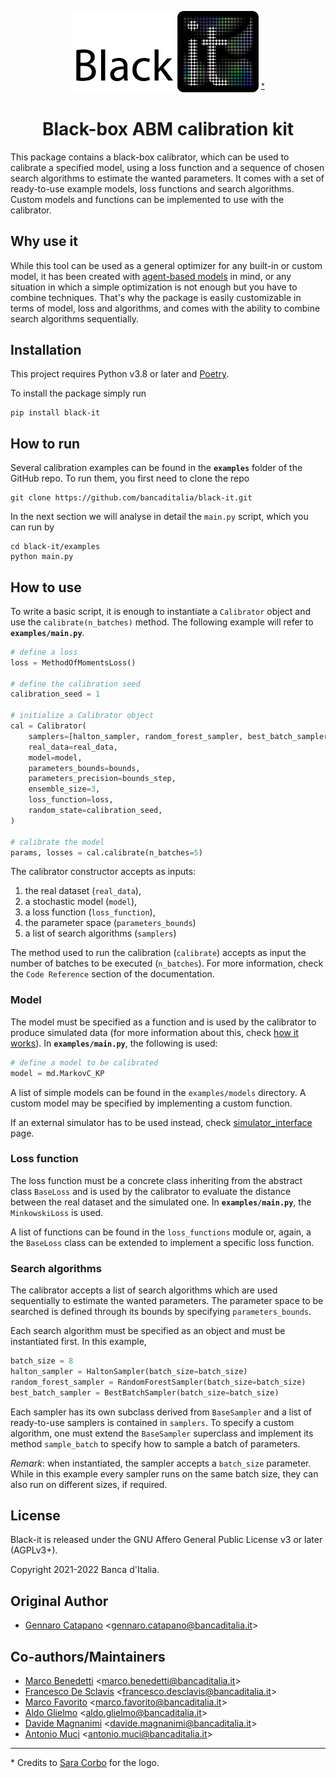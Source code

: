 
<p align="center">
<img src="logo/logo_1024.png" alt="black-it logo" width="300"/>
<sup><a href="#footnote-1">*</a></sup>
</p>

<h1 align="center">
  <b>Black-box ABM calibration kit</b>
</h1>

This package contains a black-box calibrator, which can be used to calibrate a specified model, using a loss function and a sequence of chosen search algorithms to estimate the wanted parameters. It comes with a set of ready-to-use example models, loss functions and search algorithms. Custom models and functions can be implemented to use with the calibrator.

## Why use it
While this tool can be used as a general optimizer for any built-in or custom model, it has been created with [agent-based models](https://en.wikipedia.org/wiki/Agent-based_model) in mind, or any situation in which a simple optimization is not enough but you have to combine techniques. That's why the package is easily customizable in terms of model, loss and algorithms, and comes with the ability to combine search algorithms sequentially.

## Installation

This project requires Python v3.8 or later and [Poetry](https://python-poetry.org).

To install the package simply run

```
pip install black-it
```

## How to run

Several calibration examples can be found in the **`examples`** folder of the GitHub repo.
To run them, you first need to clone the repo

```commandline
git clone https://github.com/bancaditalia/black-it.git
```

In the next section we will analyse in detail the `main.py` script, which you can run by

```commandline
cd black-it/examples
python main.py
```

## How to use

To write a basic script, it is enough to instantiate a `Calibrator` object and use the `calibrate(n_batches)` method.
The following example will refer to **`examples/main.py`**.

```python
# define a loss
loss = MethodOfMomentsLoss()

# define the calibration seed
calibration_seed = 1

# initialize a Calibrator object
cal = Calibrator(
    samplers=[halton_sampler, random_forest_sampler, best_batch_sampler],
    real_data=real_data,
    model=model,
    parameters_bounds=bounds,
    parameters_precision=bounds_step,
    ensemble_size=3,
    loss_function=loss,
    random_state=calibration_seed,
)

# calibrate the model
params, losses = cal.calibrate(n_batches=5)
```
The calibrator constructor accepts as inputs:

1. the real dataset (`real_data`),
2. a stochastic model (`model`),
3. a loss function (`loss_function`),
4. the parameter space (`parameters_bounds`)
5. a list of search algorithms (`samplers`)

The method used to run the calibration (`calibrate`) accepts as input the number of batches to be executed (`n_batches`).
For more information, check the `Code Reference` section of the documentation.

### Model

The model must be specified as a function and is used by the calibrator to produce simulated data (for more information about this, check [how it works](description.md)). In **`examples/main.py`**, the following is used:
```python
# define a model to be calibrated
model = md.MarkovC_KP
```
A list of simple models can be found in the `examples/models` directory. A custom model may be specified by implementing a custom function.

If an external simulator has to be used instead, check [simulator_interface](simulator_interface.md) page.

### Loss function

The loss function must be a concrete class inheriting from the abstract class `BaseLoss` and is used by the calibrator to evaluate the distance between the real dataset and the simulated one. In **`examples/main.py`**, the `MinkowskiLoss` is used.

A list of functions can be found in the `loss_functions` module or, again, a the `BaseLoss` class can be extended to implement a specific loss function.

### Search algorithms

The calibrator accepts a list of search algorithms which are used sequentially to estimate the wanted parameters.
The parameter space to be searched is defined through its bounds by specifying `parameters_bounds`.

Each search algorithm must be specified as an object and must be instantiated first. In this example,
```python
batch_size = 8
halton_sampler = HaltonSampler(batch_size=batch_size)
random_forest_sampler = RandomForestSampler(batch_size=batch_size)
best_batch_sampler = BestBatchSampler(batch_size=batch_size)
```
Each sampler has its own subclass derived from `BaseSampler` and a list of ready-to-use samplers is contained in `samplers`.
To specify a custom algorithm, one must extend the `BaseSampler` superclass and implement its method `sample_batch` to specify how to sample a batch of parameters.

*Remark*: when instantiated, the sampler accepts a `batch_size` parameter.
While in this example every sampler runs on the same batch size, they can also run on different sizes, if required.

## License

Black-it is released under the GNU Affero General Public License v3 or later (AGPLv3+).

Copyright 2021-2022 Banca d'Italia.

## Original Author

- [Gennaro Catapano](https://github.com/CatapanoG) <[gennaro.catapano@bancaditalia.it](mailto:gennaro.catapano@bancaditalia.it)>

## Co-authors/Maintainers

- [Marco Benedetti](https://github.com/mabene-BI) <[marco.benedetti@bancaditalia.it](mailto:marco.benedetti@bancaditalia.it)>
- [Francesco De Sclavis](https://github.com/Francesco-De-Sclavis-BdI) <[francesco.desclavis@bancaditalia.it](mailto:francesco.desclavis@bancaditalia.it)>
- [Marco Favorito](https://github.com/marcofavoritobi) <[marco.favorito@bancaditalia.it](mailto:marco.favorito@bancaditalia.it)>
- [Aldo Glielmo](https://github.com/AldoGl) <[aldo.glielmo@bancaditalia.it](mailto:aldo.glielmo@bancaditalia.it)>
- [Davide Magnanimi](https://github.com/davidemagnanimi) <[davide.magnanimi@bancaditalia.it](mailto:davide.magnanimi@bancaditalia.it)>
- [Antonio Muci](https://github.com/muxator) <[antonio.muci@bancaditalia.it](mailto:antonio.muci@bancaditalia.it)>

---

<p id="footnote-1">
* Credits to <a href="https://www.bankit.art/people/sara-corbo">Sara Corbo</a> for the logo.
</p>

